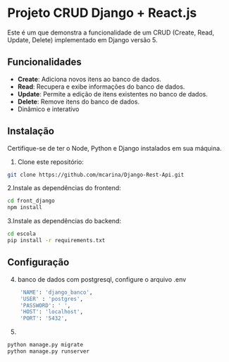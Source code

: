 # Projeto CRUD Django + React.js

Este é um que demonstra a funcionalidade de um CRUD (Create, Read, Update, Delete) implementado em Django versão 5.

## Funcionalidades

- **Create**: Adiciona novos itens ao banco de dados.
- **Read**: Recupera e exibe informações do banco de dados.
- **Update**: Permite a edição de itens existentes no banco de dados.
- **Delete**: Remove itens do banco de dados.
- Dinâmico e interativo

## Instalação

Certifique-se de ter o Node, Python e Django instalados em sua máquina.

1. Clone este repositório:

```bash
git clone https://github.com/mcarina/Django-Rest-Api.git
```

2.Instale as dependências do frontend:
```bash
cd front_django
npm install
```
3.Instale as dependências do backend:
```bash
cd escola
pip install -r requirements.txt
```

## Configuração
4. banco de dados com postgresql,
   configure o arquivo .env
   
```bash
    'NAME': 'django_banco',
    'USER' : 'postgres',
    'PASSWORD': ' ',
    'HOST': 'localhost',
    'PORT': '5432',

```

5.

```bash
python manage.py migrate
python manage.py runserver
```
